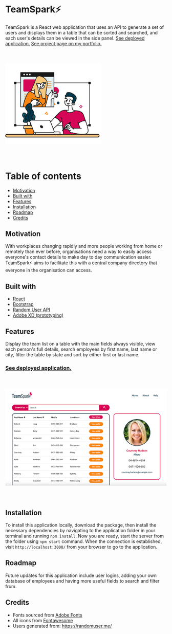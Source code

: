 # TeamSpark⚡
TeamSpark is a React web application that uses an API to generate a set of users and displays them in a table that can be sorted and searched, and each user's details can be viewed in the side panel.
[See deployed application.](http://ferwicker.com/team-spark/)
[See project page on my portfolio.](http://ferwicker.com/projects/team-spark/)

<img src='./readme-assets/teamspark-help.png' style='max-width: 300px; margin: 40px 0;'>

 # Table of contents
 - [Motivation](#motivation)
 - [Built with](#built-with)
 - [Features](#features)
 - [Installation](#installation)
 - [Roadmap](#roadmap)
 - [Credits](#credits)

## Motivation
With workplaces changing rapidly and more people working from home or remotely than ever before, organisations need a way to easily access everyone's contact details to make day to day communication easier. TeamSpark⚡ aims to facilitate this with a central company directory that everyone in the organisation can access.

## Built with
- [React](https://reactjs.org/)
- [Bootstrap](https://getbootstrap.com/)
- [Random User API](https://randomuser.me/)
- [Adobe XD (prototyping)](https://www.adobe.com/au/products/xd.html)

## Features
Display the team list on a table with the main fields always visible, view each person's full details, search employees by first name, last name or city, filter the table by state and sort by either first or last name.
###  [See deployed application.](http://ferwicker.com/team-spark/)

<img src='./readme-assets/screenshot.jpg' style='width: 600px; margin: 40px 0;'>


## Installation
To install this application locally, download the package, then install the necessary dependencies by navigating to the application folder in your terminal and running `npm install`. Now you are ready, start the server from the folder using `npm start` command. When the connection is established, visit `http://localhost:3000/` from your browser to go to the application.

## Roadmap
Future updates for this application include user logins, adding your own database of employees and having more useful fields to search and filter from.

## Credits
- Fonts sourced from [Adobe Fonts](https://fonts.adobe.com/)
- All icons from <a href="https://fontawesome.com/" title="Fontawesome">Fontawesome</a>
- Users generated from: https://randomuser.me/
